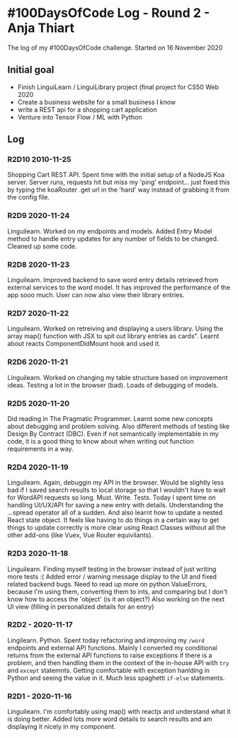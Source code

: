 # #100DaysOfCode Log - Round 2 - Anja Thiart
The log of my #100DaysOfCode challenge. Started on 16 November 2020

## Initial goal
- Finish LinguiLearn / LinguiLibrary project (final project for CS50 Web 2020
- Create a business website for a small business I know
- write a REST api for a shopping cart application
- Venture into Tensor Flow / ML with Python

## Log

### R2D10 2010-11-25
Shopping Cart REST API. Spent time with the initial setup of a NodeJS Koa server. Server runs, requests hit but miss my 'ping' endpoint... just fixed this by typing the koaRouter .get url in the 'hard' way instead of grabbing it from the config file. 

### R2D9 2020-11-24
Linguilearn. Worked on my endpoints and models. Added Entry Model method to handle entry updates for any number of fields to be changed. Cleaned up some code.

### R2D8 2020-11-23
Linguilearn. Improved backend to save word entry details retrieved from external services to the word model. It has improved the performance of the app sooo much. User can now also view their library entries.

### R2D7 2020-11-22
Linguilearn. Worked on retreiving and displaying a users library. Using the array map() function with JSX to spit out library entries as cards". Learnt about reacts ComponentDidMount hook and used it.

### R2D6 2020-11-21
Linguilearn. Worked on changing my table structure based on improvement ideas. Testing a lot in the browser (bad). Loads of debugging of models.

### R2D5 2020-11-20
Did reading in The Pragmatic Programmer. Learnt some new concepts about debugging and problem solving. Also different methods of testing like Design By Contract (DBC). Even if not semantically implementable in my code, it is a good thing to know about when writing out function requirements in a way. 

### R2D4 2020-11-19
Linguilearn. Again, debuggin my API in the browser. Would be slightly less bad if I saved search results to local storage so that I wouldn't have to wait for WordAPI requests so long. Must. Write. Tests. Today I spent time on handling UI/UX/API for saving a new entry with details. Understanding the ...spread operator all of a sudden. And also learnt how to update a nested React state object. It feels like having to do things in a certain way to get things to update correctly is more clear using React Classes without all the other add-ons (like Vuex, Vue Router equivilants).

### R2D3 2020-11-18
Linguilearn. Finding myself testing in the browser instead of just writing more tests :(
Added error / warning message display to the UI and fixed related backend bugs. Need to read up more on python ValueErrors, because I'm using them, converting them to ints, and comparing but I don't know how to access the 'object' (is it an object?)
Also working on the next UI view (filling in personalized details for an entry)

### R2D2 - 2020-11-17
Lingilearn. Python. Spent today refactoring and improving my `/word` endpoints and external API functions. Mainly I converted my conditional returns from the external API functions to raise exceptions if there is a problem, and then handling them in the context of the in-house API with `try` and `except` statemnts. Getting comfortable with exception hanlding in Python and seeing the value in it. Much less spaghetti `if-else` statements.

### R2D1 - 2020-11-16
Linguilearn. I'm comfortably using map() with reactjs and understand what it is doing better. Added lots more word details to search results and am displaying it nicely in my component.

